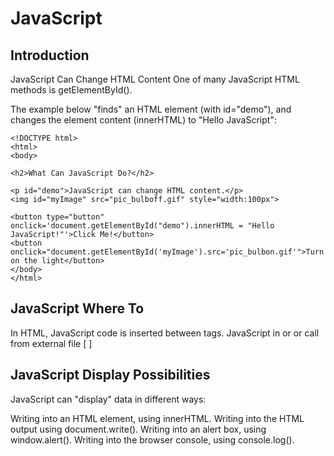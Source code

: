# JavaScript

## Introduction

JavaScript Can Change HTML Content
One of many JavaScript HTML methods is getElementById().

The example below "finds" an HTML element (with id="demo"), and changes the element content (innerHTML) to "Hello JavaScript":

```
<!DOCTYPE html>
<html>
<body>

<h2>What Can JavaScript Do?</h2>

<p id="demo">JavaScript can change HTML content.</p>
<img id="myImage" src="pic_bulboff.gif" style="width:100px">

<button type="button" onclick='document.getElementById("demo").innerHTML = "Hello JavaScript!"'>Click Me!</button>
<button onclick="document.getElementById('myImage').src='pic_bulbon.gif'">Turn on the light</button>
</body>
</html>
```

## JavaScript Where To

In HTML, JavaScript code is inserted between <script> and </script> tags.
JavaScript in <head> or <body> or call from external file [ <script src="myScript.js"></script>]

## JavaScript Display Possibilities

JavaScript can "display" data in different ways:

Writing into an HTML element, using innerHTML.
Writing into the HTML output using document.write().
Writing into an alert box, using window.alert().
Writing into the browser console, using console.log().

